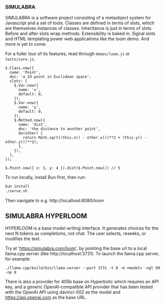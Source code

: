 ### SIMULABRA

SIMULABRA is a software project consisting of a metaobject system for Javascript and a set of tools. Classes are defined in terms of slots, which are themselves instances of classes. Inheritance is just in terms of slots. Before and after slots wrap methods. Extensibility is baked in. Signal slots and HTML templating power web applications like the loom demo. And more is yet to come.

For a fuller tour of its features, read through `demos/loom.js` or `tests/core.js`.


```
$.Class.new({
  name: 'Point',
  doc: 'a 2d point in Euclidean space',
  slots: [
    $.Var.new({
      name: 'x',
      default: 0,
    }),
    $.Var.new({
      name: 'y',
      default: 0,
    }),
    $.Method.new({
      name: 'dist',
      doc: 'the distance to another point',
      do(other) {
        return Math.sqrt((this.x() - other.x())**2 + (this.y() - other.y())**2);
      },
    }),
  ],
});

$.Point.new({ x: 3, y: 4 }).dist($.Point.new()) // 5
```

To run locally, install Bun first, then run:
``` sh
bun install
./serve.sh
```
Then navigate to e.g. http://localhost:8080/loom

## SIMULABRA HYPERLOOM

HYPERLOOM is a base model writing interface. It generates choices for the next N tokens as completions, not chat. The user selects, reseeks, or modifies the text.

Try at 'https://simulabra.com/loom', by pointing the base url to a local llama.cpp server (like http://localhost:3731). To launch the llama.cpp server, for example:

    ./llama.cpp/build/bin/llama-server --port 3731 -t 8 -m <model> -ngl 99 -np 8

There is also a provider for 405b base on Hyperbolic which requires an API key, and a generic OpenAI-compatible API provider that has been tested with the OpenAI API using davinci-002 as the model and https://api.openai.com as the base URL.
